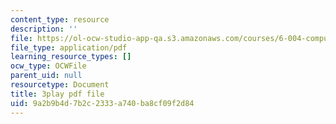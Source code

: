 ```yaml
---
content_type: resource
description: ''
file: https://ol-ocw-studio-app-qa.s3.amazonaws.com/courses/6-004-computation-structures-spring-2017/9a2b9b4d7b2c2333a740ba8cf09f2d84_qY5Rr-PTMMc.pdf
file_type: application/pdf
learning_resource_types: []
ocw_type: OCWFile
parent_uid: null
resourcetype: Document
title: 3play pdf file
uid: 9a2b9b4d-7b2c-2333-a740-ba8cf09f2d84
---
```


